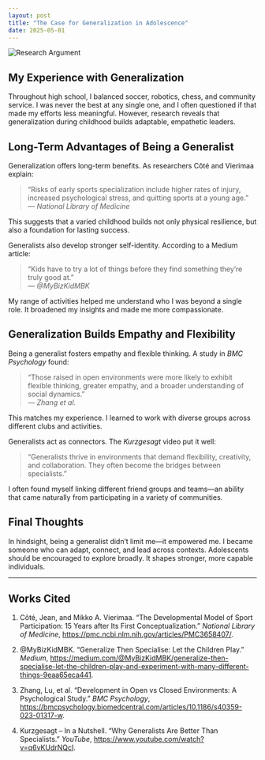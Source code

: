 ```yaml
---
layout: post
title: "The Case for Generalization in Adolescence"
date: 2025-05-01
---
```


<img src="{{ site.baseurl }}/assets/images/research-argument.png" alt="Research Argument" class="post-featured-image">


## My Experience with Generalization

Throughout high school, I balanced soccer, robotics, chess, and community service. I was never the best at any single one, and I often questioned if that made my efforts less meaningful. However, research reveals that generalization during childhood builds adaptable, empathetic leaders.

## Long-Term Advantages of Being a Generalist

Generalization offers long-term benefits. As researchers Côté and Vierimaa explain:

> “Risks of early sports specialization include higher rates of injury, increased psychological stress, and quitting sports at a young age.”  
> — *National Library of Medicine*

This suggests that a varied childhood builds not only physical resilience, but also a foundation for lasting success.

Generalists also develop stronger self-identity. According to a Medium article:

> “Kids have to try a lot of things before they find something they’re truly good at.”  
> — *@MyBizKidMBK*

My range of activities helped me understand who I was beyond a single role. It broadened my insights and made me more compassionate.

## Generalization Builds Empathy and Flexibility

Being a generalist fosters empathy and flexible thinking. A study in *BMC Psychology* found:

> “Those raised in open environments were more likely to exhibit flexible thinking, greater empathy, and a broader understanding of social dynamics.”  
> — *Zhang et al.*

This matches my experience. I learned to work with diverse groups across different clubs and activities.

Generalists act as connectors. The *Kurzgesagt* video put it well:

> “Generalists thrive in environments that demand flexibility, creativity, and collaboration. They often become the bridges between specialists.”

I often found myself linking different friend groups and teams—an ability that came naturally from participating in a variety of communities.

## Final Thoughts

In hindsight, being a generalist didn’t limit me—it empowered me. I became someone who can adapt, connect, and lead across contexts. Adolescents should be encouraged to explore broadly. It shapes stronger, more capable individuals.

---

## Works Cited

1. Côté, Jean, and Mikko A. Vierimaa. “The Developmental Model of Sport Participation: 15 Years after Its First Conceptualization.” *National Library of Medicine*, https://pmc.ncbi.nlm.nih.gov/articles/PMC3658407/.

2. @MyBizKidMBK. “Generalize Then Specialise: Let the Children Play.” *Medium*, https://medium.com/@MyBizKidMBK/generalize-then-specialise-let-the-children-play-and-experiment-with-many-different-things-9eaa65eca441.

3. Zhang, Lu, et al. “Development in Open vs Closed Environments: A Psychological Study.” *BMC Psychology*, https://bmcpsychology.biomedcentral.com/articles/10.1186/s40359-023-01317-w.

4. Kurzgesagt – In a Nutshell. “Why Generalists Are Better Than Specialists.” *YouTube*, https://www.youtube.com/watch?v=q6vKUdrNQcI.
